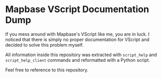 # Mapbase VScript Documentation Dump

If you mess around with Mapbase's VScript like me, you are in luck. I noticed that there is simply no proper documentation for VScript and decided to solve this problem myself.

All information inside this repository was extracted with `script_help` and `script_help_client` commands and reformatted with a Python script.

Feel free to reference to this repository.
